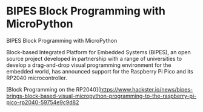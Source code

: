 # BIPES Block Programming with MicroPython
BIPES Block Programming with MicroPython

Block-based Integrated Platform for Embedded Systems (BIPES), an open source project developed in partnership with a range of universities to develop a drag-and-drop visual programming environment for the embedded world, has announced support for the Raspberry Pi Pico and its RP2040 microcontroller.

[Block Programming on the RP2040](https://www.hackster.io/news/bipes-brings-block-based-visual-micropython-programming-to-the-raspberry-pi-pico-rp2040-59754e9c9d82


